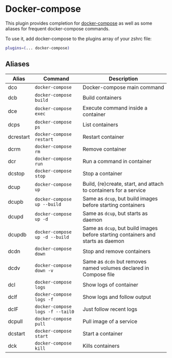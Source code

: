 # Docker-compose

This plugin provides completion for [docker-compose](https://docs.docker.com/compose/) as well as some
aliases for frequent docker-compose commands.

To use it, add docker-compose to the plugins array of your zshrc file:

```zsh
plugins=(... docker-compose)
```

## Aliases

| Alias     | Command                          | Description                                                                      |
|-----------|----------------------------------|----------------------------------------------------------------------------------|
| dco       | `docker-compose`                 | Docker-compose main command                                                      |
| dcb       | `docker-compose build`           | Build containers                                                                 |
| dce       | `docker-compose exec`            | Execute command inside a container                                               |
| dcps      | `docker-compose ps`              | List containers                                                                  |
| dcrestart | `docker-compose restart`         | Restart container                                                                |
| dcrm      | `docker-compose rm`              | Remove container                                                                 |
| dcr       | `docker-compose run`             | Run a command in container                                                       |
| dcstop    | `docker-compose stop`            | Stop a container                                                                 |
| dcup      | `docker-compose up`              | Build, (re)create, start, and attach to containers for a service                 |
| dcupb     | `docker-compose up --build`      | Same as `dcup`, but build images before starting containers                      |
| dcupd     | `docker-compose up -d`           | Same as `dcup`, but starts as daemon                                             |
| dcupdb    | `docker-compose up -d --build`   | Same as `dcup`, but build images before starting containers and starts as daemon |
| dcdn      | `docker-compose down`            | Stop and remove containers                                                       |
| dcdv      | `docker-compose down -v`         | Same as `dcdn` but removes named volumes declared in Compose file                |
| dcl       | `docker-compose logs`            | Show logs of container                                                           |
| dclf      | `docker-compose logs -f`         | Show logs and follow output                                                      |
| dclF      | `docker-compose logs -f --tail0` | Just follow recent logs                                                          |
| dcpull    | `docker-compose pull`            | Pull image of a service                                                          |
| dcstart   | `docker-compose start`           | Start a container                                                                |
| dck       | `docker-compose kill`            | Kills containers                                                                 |
